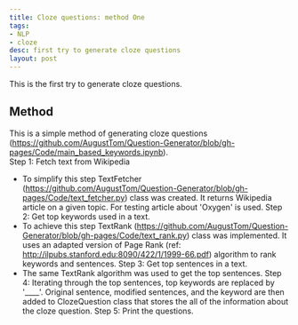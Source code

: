 ```yaml
---
title: Cloze questions: method One
tags:
- NLP
- cloze
desc: first try to generate cloze questions
layout: post
---
```


This is the first try to generate cloze questions.
<!-- more -->

## Method
This is a simple method of generating cloze questions 
(https://github.com/AugustTom/Question-Generator/blob/gh-pages/Code/main_based_keywords.ipynb). <br>
Step 1: Fetch text from Wikipedia 
 - To simplify this step TextFetcher (https://github.com/AugustTom/Question-Generator/blob/gh-pages/Code/text_fetcher.py)
  class was created. It returns Wikipedia article on a given topic. For testing 
 article about 'Oxygen' is used. 
Step 2: Get top keywords used in a text. 
 - To achieve this step TextRank (https://github.com/AugustTom/Question-Generator/blob/gh-pages/Code/text_rank.py) class was implemented. It uses an adapted version of Page Rank 
 (ref: http://ilpubs.stanford.edu:8090/422/1/1999-66.pdf) algorithm to rank keywords and sentences. 
Step 3: Get top sentences in a text. 
 - The same TextRank algorithm was used to get the top sentences. 
Step 4: Iterating through the top sentences, top keywords are replaced by '____'. Original sentence, modified sentences,
 and the keyword are then added to ClozeQuestion class that stores the all of the information about the cloze question. 
Step 5: Print the questions. 
